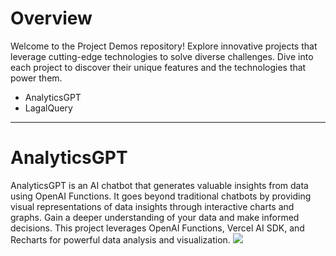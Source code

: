 # Overview
Welcome to the Project Demos repository! Explore innovative projects that leverage cutting-edge technologies to solve diverse challenges. Dive into each project to discover their unique features and the technologies that power them.
* AnalyticsGPT
* LagalQuery
---
# AnalyticsGPT
AnalyticsGPT is an AI chatbot that generates valuable insights from data using OpenAI Functions. It goes beyond traditional chatbots by providing visual representations of data insights through interactive charts and graphs. Gain a deeper understanding of your data and make informed decisions. This project leverages OpenAI Functions, Vercel AI SDK, and Recharts for powerful data analysis and visualization.
<img src="https://github.com/sarbol/ProjectDemos/blob/main/Assets/analyticsGPT.gif"/>
